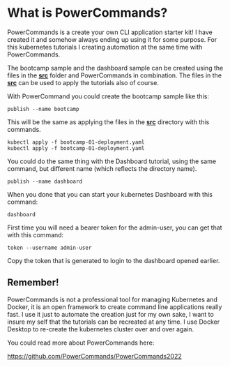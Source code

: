 # What is PowerCommands?
PowerCommands is a create your own CLI application starter kit! I have created it and somehow always ending up using it for some purpose. For this kubernetes tutorials I creating automation at the same time with PowerCommands.

The bootcamp sample and the dashboard sample can be created using the files in the **[src](../src/)** folder and PowerCommands in combination. The files in the **[src](../src/)** can be used to apply the tutorials also of course.

With PowerCommand you could create the bootcamp sample like this:
``` 
publish --name bootcamp
```
This will be the same as applying the files in the **[src](../src/dashboard/)** directory with this commands.
```
kubectl apply -f bootcamp-01-deployment.yaml
kubectl apply -f bootcamp-01-deployment.yaml
```
You could do the same thing with the Dashboard tutorial, using the same command, but different name (which reflects the directory name).
``` 
publish --name dashboard
```
When you done that you can start your kubernetes Dashboard with this command:
``` 
dashboard
```
First time you will need a bearer token for the admin-user, you can get that with this command:
``` 
token --username admin-user
```
Copy the token that is generated to login to the dashboard opened earlier.

## Remember!
PowerCommands is not a professional tool for managing Kubernetes and Docker, it is an open framework to create command line applications really fast. I use it just to automate the creation just for my own sake, I want to insure my self that the tutorials can be recreated at any time. I use Docker Desktop to re-create the kubernetes cluster over and over again.

You could read more about PowerCommands here:

https://github.com/PowerCommands/PowerCommands2022